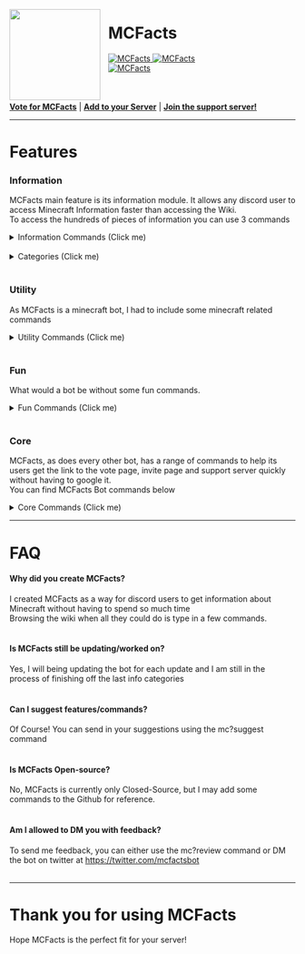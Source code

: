 <html><head></head><body><p><img style="margin-right:1em" width="160px" align="left" src="https://rendernetwork.co/MCFactsImages/MCFactsLogo.png"></p>
<span title="An Information Bot designed with simplicity in mind"><h1>MCFacts</h1></span>


<a href="https://top.gg/bot/712808436588347443" >
  <img src="https://top.gg/api/widget/status/712808436588347443.svg" alt="MCFacts" />
</a>
<a href="https://top.gg/bot/712808436588347443" >
  <img src="https://top.gg/api/widget/servers/712808436588347443.svg" alt="MCFacts" />
</a><br>
<a href="https://top.gg/bot/712808436588347443" >
  <img src="https://top.gg/api/widget/upvotes/712808436588347443.svg" alt="MCFacts" />
</a>
<br><br><br><br>
<nav>
  <a style="font-weight:bold" href="https://bit.ly/votemcfacts">Vote for MCFacts</a> |
  <a style="font-weight:bold" href="https://bit.ly/addmcfacts">Add to your Server</a> |
  <a style="font-weight:bold" href="https://discord.gg/sxDtd43">Join the support server!</a>
</nav>
<hr>
<h1><b>Features</b></h1>
<h3>Information</h3>
<p>MCFacts main feature is its information module. It allows any discord user to access Minecraft Information faster than accessing the Wiki.<br>
To access the hundreds of pieces of information you can use 3 commands<br>
<details>
  <summary>Information Commands (Click me)</summary>
<table>
<thead>
<tr>
<th style="text-align:left">Command</th>
<th style="text-align:left">Function</th>
</tr>
</thead>
<tbody>
<tr>
<td style="text-align:left">mc?[category] [name]</td>
<td style="text-align:left">Displays info about specified [category]</td>
</tr>
<tr>
<td style="text-align:left">mc?help category</td>
<td style="text-align:left">Displays info about specified category</td>
</tr>
<tr>
<td style="text-align:left">mc?[category] list</td>
<td style="text-align:left">Displays info about all items in the specified category</td>
</tr>
</tbody>
</table>
</details><br>
  <details>
  <summary>Categories (Click me)</summary>
<table>
<thead>
<tr>
<th style="text-align:left">Category</th>
</tr>
</thead>
<tbody>
<tr>
<td style="text-align:left">Mobs</td>
</tr>
<tr>
<td style="text-align:left">Biomes</td>
</tr>
<tr>
<td style="text-align:left">Versions</td>
</tr>
<tr>
<td style="text-align:left">Gamemodes</td>
</tr>
<tr>
<td style="text-align:left">Difficulties</td>
</tr>
<tr>
<td style="text-align:left">Advancements</td>
</tr>
<tr>
<td style="text-align:left">Effects</td>
</tr>
<tr>
<td style="text-align:left">Potions</td>
</tr>
<tr>
<td style="text-align:left">Structures</td>
</tr>
<tr>
<td style="text-align:left">Blocks</td>
</tr>
</tbody>
</table>
</details><br>

<h3><b>Utility</b></h3>
<p>As MCFacts is a minecraft bot, I had to include some minecraft related commands</p>
<details>
  <summary>Utility Commands (Click me)</summary>
<table>
<thead>
<tr>
<th style="text-align:left">Command</th>
<th style="text-align:left">Function</th>
</tr>
</thead>
<tbody>
<tr>
<td style="text-align:left">UUID</td>
<td style="text-align:left">Displays UUID of specified account</td>
</tr>
<tr>
<td style="text-align:left">IGN</td>
<td style="text-align:left">Displays last name change of specified UUID</td>
</tr>
  <tr>
<td style="text-align:left">Status</td>
<td style="text-align:left">Displays Information about specified server</td>
</tr>
    <tr>
<td style="text-align:left">NewVersion</td>
<td style="text-align:left">Displays Information about the new major update</td>
</tr>
  <tr>
<td style="text-align:left">Colourcodes</td>
<td style="text-align:left">Displays Information about the formatting codes</td>
</tr>
    <tr>
<td style="text-align:left">Account</td>
<td style="text-align:left">Displays your Vote/Partnership Status, Linked Accounts/servers etc.</td>
</tr>
      <tr>
<td style="text-align:left">Link</td>
<td style="text-align:left">Links your IGN to your discord account(For show only)</td>
</tr>
      <tr>
<td style="text-align:left">Serverlink</td>
<td style="text-align:left">Links a minecraft server to your account(For show only)</td>
</tr>
      <tr>
<td style="text-align:left">Serverlogo</td>
<td style="text-align:left">Displays logo of provided IP</td>
</tr>
</tbody>
</table>
</details><br>

<h3><b>Fun</b></h3>
<p>What would a bot be without some fun commands.</p>
<details>
  <summary>Fun Commands (Click me)</summary>
<table>
<thead>
<tr>
<th style="text-align:left">Command</th>
<th style="text-align:left">Function</th>
</tr>
</thead>
<tbody>
<tr>
<td style="text-align:left">Kill</td>
<td style="text-align:left">Kill a specified player in a minecraft related way</td>
</tr>
<tr>
<td style="text-align:left">Enchant</td>
<td style="text-align:left">Translate your text into enchanting script.</td>
</tr>
  <tr>
<td style="text-align:left">Fact</td>
<td style="text-align:left">Displays a random fact about minecraft</td>
</tr>

</tbody>
</table>
</details><br>

<h3><b>Core</b></h3>
<p>MCFacts, as does every other bot, has a range of commands to help its users get the link to the vote page, invite page and support server quickly without having to google it.<br>You can find MCFacts Bot commands below</p>
<details>
  <summary>Core Commands (Click me)</summary>
<table>
<thead>
<tr>
<th style="text-align:left">Command</th>
<th style="text-align:left">Function</th>
</tr>
</thead>
<tbody>
<tr>
<td style="text-align:left">Partners</td>
<td style="text-align:left">Displays bots/servers that are partnered with MCFacts</td>
</tr>
<tr>
<td style="text-align:left">Invite</td>
<td style="text-align:left">Displays the invite link</td>
</tr>
<tr>
<td style="text-align:left">Support</td>
<td style="text-align:left">Displays the support server link</td>
</tr>
<tr>
<td style="text-align:left">Vote</td>
<td style="text-align:left">Displays the <a href="https://top.gg">top.gg</a> and <a href="https://discord.boats">discord.boats</a> vote link</td>
</tr>
<tr>
<td style="text-align:left">Updates</td>
<td style="text-align:left">Displays changelog/the new update</td>
</tr>
<tr>
<td style="text-align:left">Links</td>
<td style="text-align:left">Displays the link to all MCFacts links e.g Twitter, Vote, Invite etc.</td>
</tr>
<tr>
<td style="text-align:left">Serverinfo</td>
<td style="text-align:left">Displays info for the current server</td>
</tr>
<tr>
<td style="text-align:left">Botinfo</td>
<td style="text-align:left">Displays info about MCFacts</td>
</tr>
</tbody>
</table>
</details>





<hr>
<h1>FAQ</h1>
<h4><b>Why did you create MCFacts?</b></h4>
I created MCFacts as a way for discord users to get information about Minecraft without having to spend so much time<br>Browsing the wiki when all they could do is type in a few commands.<br>
<br>
<h4><b>Is MCFacts still be updating/worked on?</b></h4>
Yes, I will being updating the bot for each update and I am still in the process of finishing off the last info categories<br><br>
<h4><b>Can I suggest features/commands?</b></h4>
Of Course! You can send in your suggestions using the mc?suggest command<br><br>
<h4><b>Is MCFacts Open-source?</b></h4>
No, MCFacts is currently only Closed-Source, but I may add some commands to the Github for reference.<br><br>
<h4><b>Am I allowed to DM you with feedback?</b></h4>
To send me feedback, you can either use the mc?review command or DM the bot on twitter at <a href="https://twitter.com/mcfactsbot">https://twitter.com/mcfactsbot</a><br><br>
<hr>
<h1>Thank you for using <b>MCFacts</b></h1>
Hope MCFacts is the perfect fit for your server!<br>
<br>
